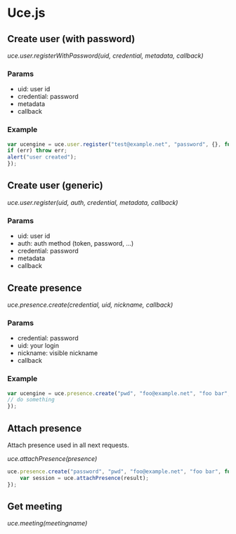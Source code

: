 # Uce.js

## Create user (with password)

*uce.user.registerWithPassword(uid, credential, metadata, callback)*

### Params

* uid: user id
* credential: password
* metadata
* callback

### Example

```javascript
var ucengine = uce.user.register("test@example.net", "password", {}, function(err, result) {
if (err) throw err;
alert("user created");
});
```

## Create user (generic)

*uce.user.register(uid, auth, credential, metadata, callback)*

### Params

* uid: user id
* auth: auth method (token, password, ...)
* credential: password
* metadata
* callback

## Create presence

*uce.presence.create(credential, uid, nickname, callback)*

### Params

* credential: password
* uid: your login
* nickname: visible nickname
* callback

### Example

```javascript
var ucengine = uce.presence.create("pwd", "foo@example.net", "foo bar", function(err, result) {
// do something
});
```

## Attach presence

Attach presence used in all next requests.

*uce.attachPresence(presence)*

```javascript
uce.presence.create("password", "pwd", "foo@example.net", "foo bar", function(err, result) {
    var session = uce.attachPresence(result);
});
```

## Get meeting

*uce.meeting(meetingname)*

